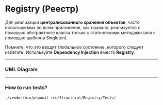 # Registry (Реестр)

Для реализации **централизованного хранения объектов**, часто используемых во всем приложении, как правило, реализуется с
помощью абстрактного класса только c статическими методами (или с помощью шаблона Singleton).

Помните, что это вводит
глобальное состояние, которого следует избегать. Используйте **Dependency Injection** вместо **Registry**.

---

### UML Diagram

---

### How to run tests?
`./vendor/bin/phpunit src/Structural/Registry/Tests/`
